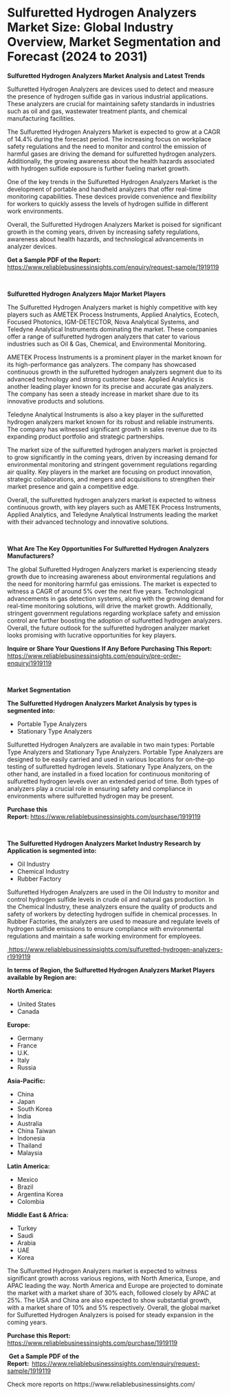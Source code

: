 <p><h1>Sulfuretted Hydrogen Analyzers Market Size: Global Industry Overview, Market Segmentation and Forecast (2024 to 2031)</h1></p><p><strong>Sulfuretted Hydrogen Analyzers Market Analysis and Latest Trends</strong></p>
<p><p>Sulfuretted Hydrogen Analyzers are devices used to detect and measure the presence of hydrogen sulfide gas in various industrial applications. These analyzers are crucial for maintaining safety standards in industries such as oil and gas, wastewater treatment plants, and chemical manufacturing facilities.</p><p>The Sulfuretted Hydrogen Analyzers Market is expected to grow at a CAGR of 14.4% during the forecast period. The increasing focus on workplace safety regulations and the need to monitor and control the emission of harmful gases are driving the demand for sulfuretted hydrogen analyzers. Additionally, the growing awareness about the health hazards associated with hydrogen sulfide exposure is further fueling market growth.</p><p>One of the key trends in the Sulfuretted Hydrogen Analyzers Market is the development of portable and handheld analyzers that offer real-time monitoring capabilities. These devices provide convenience and flexibility for workers to quickly assess the levels of hydrogen sulfide in different work environments.</p><p>Overall, the Sulfuretted Hydrogen Analyzers Market is poised for significant growth in the coming years, driven by increasing safety regulations, awareness about health hazards, and technological advancements in analyzer devices.</p></p>
<p><strong>Get a Sample PDF of the Report:&nbsp;</strong> <a href="https://www.reliablebusinessinsights.com/enquiry/request-sample/1919119">https://www.reliablebusinessinsights.com/enquiry/request-sample/1919119</a></p>
<p>&nbsp;</p>
<p><strong>Sulfuretted Hydrogen Analyzers Major Market Players</strong></p>
<p><p>The Sulfuretted Hydrogen Analyzers market is highly competitive with key players such as AMETEK Process Instruments, Applied Analytics, Ecotech, Focused Photonics, IGM-DETECTOR, Nova Analytical Systems, and Teledyne Analytical Instruments dominating the market. These companies offer a range of sulfuretted hydrogen analyzers that cater to various industries such as Oil & Gas, Chemical, and Environmental Monitoring.</p><p>AMETEK Process Instruments is a prominent player in the market known for its high-performance gas analyzers. The company has showcased continuous growth in the sulfuretted hydrogen analyzers segment due to its advanced technology and strong customer base. Applied Analytics is another leading player known for its precise and accurate gas analyzers. The company has seen a steady increase in market share due to its innovative products and solutions.</p><p>Teledyne Analytical Instruments is also a key player in the sulfuretted hydrogen analyzers market known for its robust and reliable instruments. The company has witnessed significant growth in sales revenue due to its expanding product portfolio and strategic partnerships.</p><p>The market size of the sulfuretted hydrogen analyzers market is projected to grow significantly in the coming years, driven by increasing demand for environmental monitoring and stringent government regulations regarding air quality. Key players in the market are focusing on product innovation, strategic collaborations, and mergers and acquisitions to strengthen their market presence and gain a competitive edge.</p><p>Overall, the sulfuretted hydrogen analyzers market is expected to witness continuous growth, with key players such as AMETEK Process Instruments, Applied Analytics, and Teledyne Analytical Instruments leading the market with their advanced technology and innovative solutions.</p></p>
<p>&nbsp;</p>
<p><strong>What Are The Key Opportunities For Sulfuretted Hydrogen Analyzers Manufacturers?</strong></p>
<p><p>The global Sulfuretted Hydrogen Analyzers market is experiencing steady growth due to increasing awareness about environmental regulations and the need for monitoring harmful gas emissions. The market is expected to witness a CAGR of around 5% over the next five years. Technological advancements in gas detection systems, along with the growing demand for real-time monitoring solutions, will drive the market growth. Additionally, stringent government regulations regarding workplace safety and emission control are further boosting the adoption of sulfuretted hydrogen analyzers. Overall, the future outlook for the sulfuretted hydrogen analyzer market looks promising with lucrative opportunities for key players.</p></p>
<p><strong>Inquire or Share Your Questions If Any Before Purchasing This Report:</strong> <a href="https://www.reliablebusinessinsights.com/enquiry/pre-order-enquiry/1919119">https://www.reliablebusinessinsights.com/enquiry/pre-order-enquiry/1919119</a></p>
<p>&nbsp;</p>
<p><strong>Market Segmentation</strong></p>
<p><strong>The Sulfuretted Hydrogen Analyzers Market Analysis by types is segmented into:</strong></p>
<p><ul><li>Portable Type Analyzers</li><li>Stationary Type Analyzers</li></ul></p>
<p><p>Sulfuretted Hydrogen Analyzers are available in two main types: Portable Type Analyzers and Stationary Type Analyzers. Portable Type Analyzers are designed to be easily carried and used in various locations for on-the-go testing of sulfuretted hydrogen levels. Stationary Type Analyzers, on the other hand, are installed in a fixed location for continuous monitoring of sulfuretted hydrogen levels over an extended period of time. Both types of analyzers play a crucial role in ensuring safety and compliance in environments where sulfuretted hydrogen may be present.</p></p>
<p><strong>Purchase this Report:&nbsp;</strong><a href="https://www.reliablebusinessinsights.com/purchase/1919119">https://www.reliablebusinessinsights.com/purchase/1919119</a></p>
<p>&nbsp;</p>
<p><strong>The Sulfuretted Hydrogen Analyzers Market Industry Research by Application is segmented into:</strong></p>
<p><ul><li>Oil Industry</li><li>Chemical Industry</li><li>Rubber Factory</li></ul></p>
<p><p>Sulfuretted Hydrogen Analyzers are used in the Oil Industry to monitor and control hydrogen sulfide levels in crude oil and natural gas production. In the Chemical Industry, these analyzers ensure the quality of products and safety of workers by detecting hydrogen sulfide in chemical processes. In Rubber Factories, the analyzers are used to measure and regulate levels of hydrogen sulfide emissions to ensure compliance with environmental regulations and maintain a safe working environment for employees.</p></p>
<p><a href="https://www.reliablebusinessinsights.com/sulfuretted-hydrogen-analyzers-r1919119">&nbsp;https://www.reliablebusinessinsights.com/sulfuretted-hydrogen-analyzers-r1919119</a></p>
<p><strong>In terms of Region, the Sulfuretted Hydrogen Analyzers Market Players available by Region are:</strong></p>
<p>
    <p> <strong> North America: </strong>
        <ul>
            <li>United States</li>
            <li>Canada</li>
        </ul>
        </p> 
    <p> <strong> Europe: </strong>
        <ul>
            <li>Germany</li>
            <li>France</li>
            <li>U.K.</li>
            <li>Italy</li>
            <li>Russia</li>
        </ul>
        </p> 
    <p> <strong> Asia-Pacific: </strong>
        <ul>
            <li>China</li>
            <li>Japan</li>
            <li>South Korea</li>
            <li>India</li>
            <li>Australia</li>
            <li>China Taiwan</li>
            <li>Indonesia</li>
            <li>Thailand</li>
            <li>Malaysia</li>
        </ul>
        </p> 
    <p> <strong> Latin America: </strong>
        <ul>
            <li>Mexico</li>
            <li>Brazil</li>
            <li>Argentina Korea</li>
            <li>Colombia</li>
        </ul>
        </p> 
    <p> <strong> Middle East & Africa: </strong>
        <ul>
            <li>Turkey</li>
            <li>Saudi</li>
            <li>Arabia</li>
            <li>UAE</li>
            <li>Korea</li>
        </ul>
    </p>
    </p>
<p><p>The Sulfuretted Hydrogen Analyzers market is expected to witness significant growth across various regions, with North America, Europe, and APAC leading the way. North America and Europe are projected to dominate the market with a market share of 30% each, followed closely by APAC at 25%. The USA and China are also expected to show substantial growth, with a market share of 10% and 5% respectively. Overall, the global market for Sulfuretted Hydrogen Analyzers is poised for steady expansion in the coming years.</p></p>
<p><strong>Purchase this Report: </strong><a href="https://www.reliablebusinessinsights.com/purchase/1919119">https://www.reliablebusinessinsights.com/purchase/1919119</a></p>
<p>&nbsp;<strong>Get a Sample PDF of the Report:&nbsp;&nbsp;</strong><a href="https://www.reliablebusinessinsights.com/enquiry/request-sample/1919119">https://www.reliablebusinessinsights.com/enquiry/request-sample/1919119</a></p>
<p><strong></strong></p>
<p>Check more reports on https://www.reliablebusinessinsights.com/</p>